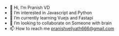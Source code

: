 - 👋 Hi, I’m Pranish VD
- 👀 I’m interested in Javascript and Python
- 🌱 I’m currently learning Vuejs and Fastapi
- 💞️ I’m looking to collaborate on Someone with brain
- 📫 How to reach me pranishveliyath666@gmail.com

<!---
vdpranish/vdpranish is a ✨ special ✨ repository because its `README.md` (this file) appears on your GitHub profile.
You can click the Preview link to take a look at your changes.
--->
